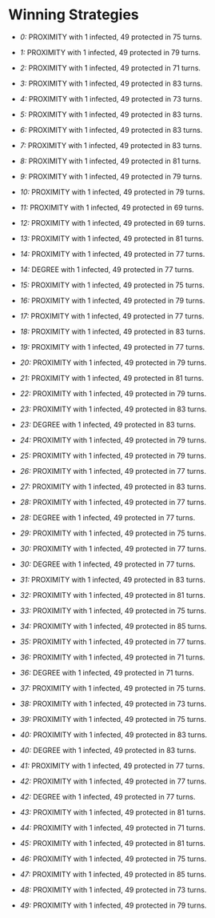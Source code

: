 # Winning Strategies

* _0:_ PROXIMITY with 1 infected, 49 protected in 75 turns.


* _1:_ PROXIMITY with 1 infected, 49 protected in 79 turns.


* _2:_ PROXIMITY with 1 infected, 49 protected in 71 turns.


* _3:_ PROXIMITY with 1 infected, 49 protected in 83 turns.


* _4:_ PROXIMITY with 1 infected, 49 protected in 73 turns.


* _5:_ PROXIMITY with 1 infected, 49 protected in 83 turns.


* _6:_ PROXIMITY with 1 infected, 49 protected in 83 turns.


* _7:_ PROXIMITY with 1 infected, 49 protected in 83 turns.


* _8:_ PROXIMITY with 1 infected, 49 protected in 81 turns.


* _9:_ PROXIMITY with 1 infected, 49 protected in 79 turns.


* _10:_ PROXIMITY with 1 infected, 49 protected in 79 turns.


* _11:_ PROXIMITY with 1 infected, 49 protected in 69 turns.


* _12:_ PROXIMITY with 1 infected, 49 protected in 69 turns.


* _13:_ PROXIMITY with 1 infected, 49 protected in 81 turns.


* _14:_ PROXIMITY with 1 infected, 49 protected in 77 turns.


* _14:_ DEGREE with 1 infected, 49 protected in 77 turns.


* _15:_ PROXIMITY with 1 infected, 49 protected in 75 turns.


* _16:_ PROXIMITY with 1 infected, 49 protected in 79 turns.


* _17:_ PROXIMITY with 1 infected, 49 protected in 77 turns.


* _18:_ PROXIMITY with 1 infected, 49 protected in 83 turns.


* _19:_ PROXIMITY with 1 infected, 49 protected in 77 turns.


* _20:_ PROXIMITY with 1 infected, 49 protected in 79 turns.


* _21:_ PROXIMITY with 1 infected, 49 protected in 81 turns.


* _22:_ PROXIMITY with 1 infected, 49 protected in 79 turns.


* _23:_ PROXIMITY with 1 infected, 49 protected in 83 turns.


* _23:_ DEGREE with 1 infected, 49 protected in 83 turns.


* _24:_ PROXIMITY with 1 infected, 49 protected in 79 turns.


* _25:_ PROXIMITY with 1 infected, 49 protected in 79 turns.


* _26:_ PROXIMITY with 1 infected, 49 protected in 77 turns.


* _27:_ PROXIMITY with 1 infected, 49 protected in 83 turns.


* _28:_ PROXIMITY with 1 infected, 49 protected in 77 turns.


* _28:_ DEGREE with 1 infected, 49 protected in 77 turns.


* _29:_ PROXIMITY with 1 infected, 49 protected in 75 turns.


* _30:_ PROXIMITY with 1 infected, 49 protected in 77 turns.


* _30:_ DEGREE with 1 infected, 49 protected in 77 turns.


* _31:_ PROXIMITY with 1 infected, 49 protected in 83 turns.


* _32:_ PROXIMITY with 1 infected, 49 protected in 81 turns.


* _33:_ PROXIMITY with 1 infected, 49 protected in 75 turns.


* _34:_ PROXIMITY with 1 infected, 49 protected in 85 turns.


* _35:_ PROXIMITY with 1 infected, 49 protected in 77 turns.


* _36:_ PROXIMITY with 1 infected, 49 protected in 71 turns.


* _36:_ DEGREE with 1 infected, 49 protected in 71 turns.


* _37:_ PROXIMITY with 1 infected, 49 protected in 75 turns.


* _38:_ PROXIMITY with 1 infected, 49 protected in 73 turns.


* _39:_ PROXIMITY with 1 infected, 49 protected in 75 turns.


* _40:_ PROXIMITY with 1 infected, 49 protected in 83 turns.


* _40:_ DEGREE with 1 infected, 49 protected in 83 turns.


* _41:_ PROXIMITY with 1 infected, 49 protected in 77 turns.


* _42:_ PROXIMITY with 1 infected, 49 protected in 77 turns.


* _42:_ DEGREE with 1 infected, 49 protected in 77 turns.


* _43:_ PROXIMITY with 1 infected, 49 protected in 81 turns.


* _44:_ PROXIMITY with 1 infected, 49 protected in 71 turns.


* _45:_ PROXIMITY with 1 infected, 49 protected in 81 turns.


* _46:_ PROXIMITY with 1 infected, 49 protected in 75 turns.


* _47:_ PROXIMITY with 1 infected, 49 protected in 85 turns.


* _48:_ PROXIMITY with 1 infected, 49 protected in 73 turns.


* _49:_ PROXIMITY with 1 infected, 49 protected in 79 turns.


